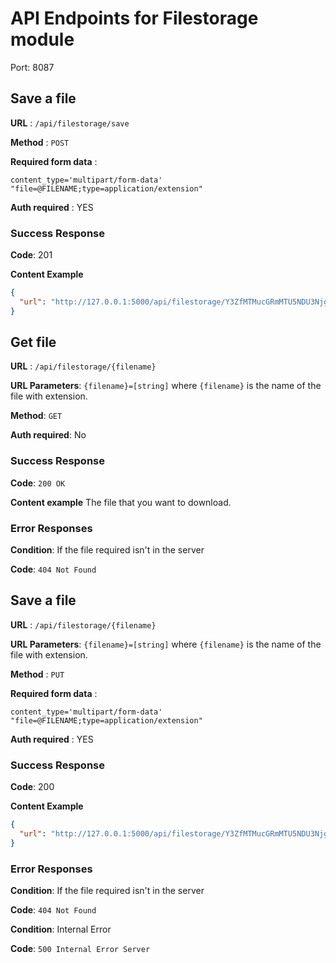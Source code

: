 # API Endpoints for Filestorage module

Port: 8087

## Save a file

**URL** : `/api/filestorage/save`

**Method** : `POST`

**Required form data** : 
```
content_type='multipart/form-data'
"file=@FILENAME;type=application/extension"
```
**Auth required** : YES

### Success Response

**Code**: 201

**Content Example**

````json
{
  "url": "http://127.0.0.1:5000/api/filestorage/Y3ZfMTMucGRmMTU5NDU3NjgzNS4zMzUzNTg=.pdf"
}
````

## Get file
**URL** : `/api/filestorage/{filename}`

**URL Parameters**: `{filename}=[string]` where `{filename}` is the name of the file with extension.

**Method**: `GET`

**Auth required**: No

### Success Response

**Code**: `200 OK`

**Content example**
The file that you want to download.

### Error Responses

**Condition**: If the file required isn't in the server

**Code**: `404 Not Found`

## Save a file

**URL** : `/api/filestorage/{filename}`

**URL Parameters**: `{filename}=[string]` where `{filename}` is the name of the file with extension.

**Method** : `PUT`

**Required form data** : 
```
content_type='multipart/form-data'
"file=@FILENAME;type=application/extension"
```
**Auth required** : YES

### Success Response

**Code**: 200

**Content Example**

````json
{
  "url": "http://127.0.0.1:5000/api/filestorage/Y3ZfMTMucGRmMTU5NDU3NjgzNS4zMzUzNTg=.pdf"
}
````

### Error Responses

**Condition**: If the file required isn't in the server

**Code**: `404 Not Found`

**Condition**: Internal Error

**Code**: `500 Internal Error Server`

